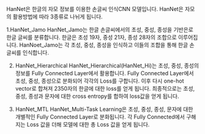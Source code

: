 HanNet은 한글의 자모 정보를 이용한 손글씨 인식CNN 모델입니다.
HanNet은 자모의 활용방법에 따라 3종류로 나뉘게 됩니다.

1.HanNet_Jamo 
HanNet_Jamo는 한글 손글씨에서의 초성, 중성, 종성을 기반은로 한글 글씨를 분류합니다. 한글은 초성 19자, 중성 21자, 종성 28자의 조합으로 이루어집니다. HanNoet_Jamo는 각 초성, 중성, 종성을 인식하고 이들의 조합을 통해 한글 손글씨를 인식합니다.


2. HanNet_Hierarchical
HanNet_Hierarchical(HanNet_Hi)는 초성, 중성, 종성의 정보를 Fully Connected Layer에서 활용합니다. Fully Connected Layer에서 초성, 중성, 종성으로 분화되어 각각의 Loss를 구합니다. 이후 다시 one-hot vector로 합쳐져 2350자의 한글에 대한 loss를 얻게 됩니다. 최종적으로는 초성, 중성, 종성과 문자에 대한 cross entropy를 합하여 loss값을 얻게 됩니다.


3. HanNet_MTL
HanNet_Multi-Task Learning은 초성, 중성, 종성, 문자에 대한 개별적인 Fully Connected Layer로 분화됩니다. 각 Fully Connected에서 구해지는 Loss 값을 더해 모델에 대한 총 Loss 값을 얻게 됩니다.
